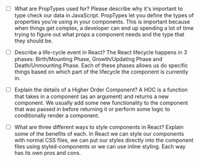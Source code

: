 - [ ] What are PropTypes used for? Please describe why it's important to type check our data in JavaScript.
  PropTypes let you define the types of properties you're using in your components. This is important because when things get complex, a developer can end up spending a lot of time trying to figure out what props a component needs and the type that they should be.

- [ ] Describe a life-cycle event in React?
  The React lifecycle happens in 3 phases: Birth/Mounting Phase, Growth/Updating Phase and Death/Unmounting Phase. Each of these phases allows us do specific things based on which part of the lifecycle the component is currently in.

- [ ] Explain the details of a Higher Order Component?
  A HOC is a function that takes in a component (as an argument) and returns a new component. We usually add some new functionality to the component that was passed in before returning it or perform some logic to conditionally render a component. 

- [ ] What are three different ways to style components in React? Explain some of the benefits of each.
  In React we can style our components with normal CSS files,  we can put our styles directly into the component files using styled-components or we can use inline styling. Each way has its own pros and cons. 
